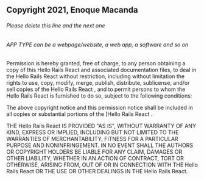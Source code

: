 ## Copyright 2021, Enoque Macanda

###### Please delete this line and the next one
###### APP TYPE can be a webpage/website, a web app, a software and so on

Permission is hereby granted, free of charge, to any person obtaining a copy of this Hello Rails React and associated documentation files, to deal in the Hello Rails React  without restriction, including without limitation the rights to use, copy, modify, merge, publish, distribute, sublicense, and/or sell copies of the Hello Rails React , and to permit persons to whom the Hello Rails React  is furnished to do so, subject to the following conditions:

The above copyright notice and this permission notice shall be included in all copies or substantial portions of the [Hello Rails React .

THE Hello Rails React  IS PROVIDED "AS IS", WITHOUT WARRANTY OF ANY KIND, EXPRESS OR IMPLIED, INCLUDING BUT NOT LIMITED TO THE WARRANTIES OF MERCHANTABILITY, FITNESS FOR A PARTICULAR PURPOSE AND NONINFRINGEMENT. IN NO EVENT SHALL THE AUTHORS OR COPYRIGHT HOLDERS BE LIABLE FOR ANY CLAIM, DAMAGES OR OTHER LIABILITY, WHETHER IN AN ACTION OF CONTRACT, TORT OR OTHERWISE, ARISING FROM, OUT OF OR IN CONNECTION WITH THE Hello Rails React OR THE USE OR OTHER DEALINGS IN THE Hello Rails React.
